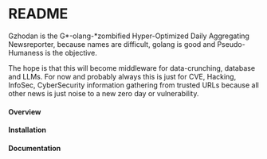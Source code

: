 # README

Gzhodan is the G*-olang-*zombified Hyper-Optimized Daily Aggregating Newsreporter, because names are difficult, golang is good and Pseudo-Humaness is the objective. 


The hope is that this will become middleware for data-crunching, database and LLMs. For now and probably always this is just for CVE, Hacking, InfoSec, CyberSecurity information gathering from trusted URLs because all other news is just noise to a new zero day or vulnerability. 

#### Overview


#### Installation

#### Documentation

